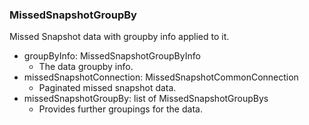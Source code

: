 ### MissedSnapshotGroupBy
Missed Snapshot data with groupby info applied to it.

- groupByInfo: MissedSnapshotGroupByInfo
  - The data groupby info.
- missedSnapshotConnection: MissedSnapshotCommonConnection
  - Paginated missed snapshot data.
- missedSnapshotGroupBy: list of MissedSnapshotGroupBys
  - Provides further groupings for the data.
